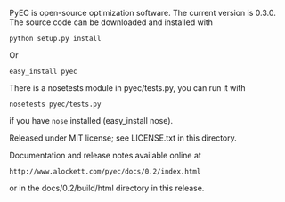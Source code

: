 PyEC is open-source optimization software. The current version is 0.3.0. The source code can be downloaded and installed with

    python setup.py install

Or

    easy_install pyec

There is a nosetests module in pyec/tests.py, you can run it with

    nosetests pyec/tests.py

if you have `nose` installed (easy_install nose).

Released under MIT license; see LICENSE.txt in this directory.

Documentation and release notes available online at 

    http://www.alockett.com/pyec/docs/0.2/index.html

or in the docs/0.2/build/html directory in this release.

